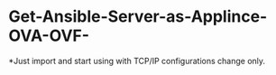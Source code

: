 # Get-Ansible-Server-as-Applince-OVA-OVF-
*Just import and start using with TCP/IP configurations change only.
